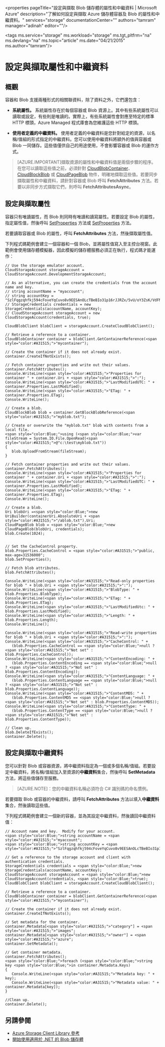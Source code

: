 
\<properties pageTitle="設定與擷取 Blob 儲存體的屬性和中繼資料 \| Microsoft Azure" description="了解如何設定與擷取 Azure 儲存體容器及 Blob 的屬性和中繼資料。" services="storage" documentationCenter="" authors="tamram" manager="adinah" editor=""/\>

\<tags ms.service="storage" ms.workload="storage" ms.tgt\_pltfrm="na" ms.devlang="na" ms.topic="article" ms.date="04/21/2015" ms.author="tamram"/\>


# 設定與擷取屬性和中繼資料 #

## 概觀

容器和 Blob 支援兩種形式的相關聯資料，除了資料之外，它們還包含：

*   **系統屬性。** 系統屬性存在於每個容器或 Blob 資源上。其中有些系統屬性可以讀取或設定，有些則是唯讀的。實際上，有些系統屬性會對應至特定的標準 HTTP 標頭，Azure Managed 程式庫會為您維護這些 HTTP 標頭。  

*   **使用者定義的中繼資料。** 使用者定義的中繼資料是您針對給定的資源，以名稱/值組的形式指定的中繼資料。您可以使用中繼資料將額外的值與容器或 Blob 一同儲存。這些值僅供自己的用途使用，不會影響容器或 Blob 的運作方式。

> [AZURE.IMPORTANT]擷取資源的屬性和中繼資料值是兩個步驟的程序。在您可以讀取這些值之前，必須針對 [CloudBlobContainer](https://msdn.microsoft.com/library/azure/microsoft.windowsazure.storage.blob.cloudblobcontainer.aspx)、[CloudBlockBlob](https://msdn.microsoft.com/library/azure/microsoft.windowsazure.storage.blob.cloudblockblob.aspx) 或 [CloudPageBlob](https://msdn.microsoft.com/library/azure/microsoft.windowsazure.storage.blob.cloudpageblob.aspx) 物件，明確地擷取這些值。若要同步擷取屬性和中繼資料，請針對容器或 Blob 呼叫 **FetchAttributes** 方法。若要以非同步方式擷取它們，則呼叫 **FetchAttributesAsync**。

## 設定與擷取屬性

容器只有唯讀屬性，而 Blob 則同時有唯讀和讀寫屬性。若要設定 Blob 的屬性，指定屬性值，然後呼叫 [SetProperties](https://msdn.microsoft.com/library/azure/microsoft.windowsazure.storage.blob.cloudblockblob.setproperties.aspx) 方法或 [SetProperties](https://msdn.microsoft.com/library/azure/microsoft.windowsazure.storage.blob.cloudpageblob.setproperties.aspx) 方法。

若要讀取容器或 Blob 的屬性，呼叫 **FetchAttributes** 方法，然後擷取屬性值。

下列程式碼範例會建立一個容器和一個 Blob，並將屬性值寫入至主控台視窗。此範例會使用儲存體模擬器，因此模擬的儲存體服務必須正在執行，程式碼才能運作：

	// Use the storage emulator account.
	CloudStorageAccount storageAccount = CloudStorageAccount.DevelopmentStorageAccount;

	// As an alternative, you can create the credentials from the account name and key.
	// string accountName = "myaccount";
	// string accountKey = "SzlFqgzqhfkj594cFoveYqCuvo8v9EESAnOLcTBeBIo31p16rJJRZx/5vU/oY3ZsK/VdFNaVpm6G8YSD2K48Nw==";
	// StorageCredentials credentials = new StorageCredentials(accountName, accountKey);
	// CloudStorageAccount storageAccount = new CloudStorageAccount(credentials, true);

	CloudBlobClient blobClient = storageAccount.CreateCloudBlobClient();

	// Retrieve a reference to a container. 
	CloudBlobContainer container = blobClient.GetContainerReference(<span style="color:#A31515;">"mycontainer");

	// Create the container if it does not already exist.
	container.CreateIfNotExists();

	// Fetch container properties and write out their values.
	container.FetchAttributes();
	Console.WriteLine(<span style="color:#A31515;">"Properties for container " + container.Uri + <span style="color:#A31515;">":");
	Console.WriteLine(<span style="color:#A31515;">"LastModifiedUTC: " + container.Properties.LastModified);
	Console.WriteLine(<span style="color:#A31515;">"ETag: " + container.Properties.ETag);
	Console.WriteLine();

	// Create a blob.
	CloudBlockBlob blob = container.GetBlockBlobReference(<span style="color:#A31515;">"myblob.txt");

	// Create or overwrite the "myblob.txt" blob with contents from a local file.
	<span style="color:Blue;">using (<span style="color:Blue;">var fileStream = System.IO.File.OpenRead(<span style="color:#A31515;">@"c:\test\myblob.txt"))
	{
	   blob.UploadFromStream(fileStream);
	} 

	// Fetch container properties and write out their values.
	container.FetchAttributes();
	Console.WriteLine(<span style="color:#A31515;">"Properties for container " + container.Uri + <span style="color:#A31515;">":");
	Console.WriteLine(<span style="color:#A31515;">"LastModifiedUTC: " + container.Properties.LastModified);
	Console.WriteLine(<span style="color:#A31515;">"ETag: " + container.Properties.ETag);
	Console.WriteLine();

	// Create a blob.
	Uri blobUri =<span style="color:Blue;">new UriBuilder(containerUri.AbsoluteUri + <span style="color:#A31515;">"/ablob.txt").Uri;
	CloudPageBlob blob = <span style="color:Blue;">new CloudPageBlob(blobUri, credentials);
	blob.Create(1024);
				

	// Set the CacheControl property.
	blob.Properties.CacheControl = <span style="color:#A31515;">"public, max-age=31536000";
	blob.SetProperties();

	// Fetch blob attributes.
	blob.FetchAttributes();

	Console.WriteLine(<span style="color:#A31515;">"Read-only properties for blob " + blob.Uri + <span style="color:#A31515;">":");
	Console.WriteLine(<span style="color:#A31515;">"BlobType: " + blob.Properties.BlobType);
	Console.WriteLine(<span style="color:#A31515;">"ETag: " + blob.Properties.ETag);
	Console.WriteLine(<span style="color:#A31515;">"LastModifiedUtc: " + blob.Properties.LastModified);
	Console.WriteLine(<span style="color:#A31515;">"Length: " + blob.Properties.Length);
	Console.WriteLine();

	Console.WriteLine(<span style="color:#A31515;">"Read-write properties for blob " + blob.Uri + <span style="color:#A31515;">":");
	Console.WriteLine(<span style="color:#A31515;">"CacheControl: " +
	   (blob.Properties.CacheControl == <span style="color:Blue;">null ? <span style="color:#A31515;">"Not set" : blob.Properties.CacheControl));
	Console.WriteLine(<span style="color:#A31515;">"ContentEncoding: " +
	   (blob.Properties.ContentEncoding == <span style="color:Blue;">null ? <span style="color:#A31515;">"Not set" : blob.Properties.ContentEncoding));
	Console.WriteLine(<span style="color:#A31515;">"ContentLanguage: " +
	   (blob.Properties.ContentLanguage == <span style="color:Blue;">null ? <span style="color:#A31515;">"Not set" : blob.Properties.ContentLanguage));
	Console.WriteLine(<span style="color:#A31515;">"ContentMD5: " +
	   (blob.Properties.ContentMD5 == <span style="color:Blue;">null ? <span style="color:#A31515;">"Not set" : blob.Properties.ContentMD5));
	Console.WriteLine(<span style="color:#A31515;">"ContentType: " +
	   (blob.Properties.ContentType == <span style="color:Blue;">null ? <span style="color:#A31515;">"Not set" : blob.Properties.ContentType));

	// Clean up.
	blob.DeleteIfExists();
	container.Delete();
## 設定與擷取中繼資料

您可以針對 Blob 或容器資源，將中繼資料指定為一個或多個名稱/值組。若要設定中繼資料，將名稱/值組加入至資源的**中繼資料**集合，然後呼叫 **SetMetadata** 方法，將這些值儲存至服務。

> [AZURE.NOTE]：您的中繼資料名稱必須符合 C\# 識別碼的命名慣例。
 
若要擷取 Blob 或容器的中繼資料，請呼叫 **FetchAttributes** 方法以填入**中繼資料**集合，然後讀取這些值。

下列程式碼範例會建立一個新的容器，並為其設定中繼資料，然後讀回中繼資料值：

         
	// Account name and key.  Modify for your account.
	<span style="color:Blue;">string accountName = <span style="color:#A31515;">"myaccount";
	<span style="color:Blue;">string accountKey = <span style="color:#A31515;">"SzlFqgzqhfkj594cFoveYqCuvo8v9EESAnOLcTBeBIo31p16rJJRZx/5vU/oY3ZsK/VdFNaVpm6G8YSD2K48Nw==";

	// Get a reference to the storage account and client with authentication credentials.
	StorageCredentials credentials = <span style="color:Blue;">new StorageCredentials(accountName, accountKey);
	CloudStorageAccount storageAccount = <span style="color:Blue;">new CloudStorageAccount(credentials, <span style="color:Blue;">true);
	CloudBlobClient blobClient = storageAccount.CreateCloudBlobClient();

	// Retrieve a reference to a container. 
	CloudBlobContainer container = blobClient.GetContainerReference(<span style="color:#A31515;">"mycontainer");

	// Create the container if it does not already exist.
	container.CreateIfNotExists();

	// Set metadata for the container.
	container.Metadata[<span style="color:#A31515;">"category"] = <span style="color:#A31515;">"images";
	container.Metadata[<span style="color:#A31515;">"owner"] = <span style="color:#A31515;">"azure";
	container.SetMetadata();

	// Get container metadata.
	container.FetchAttributes();
	<span style="color:Blue;">foreach (<span style="color:Blue;">string key <span style="color:Blue;">in container.Metadata.Keys)
	{
	   Console.WriteLine(<span style="color:#A31515;">"Metadata key: " + key);
	   Console.WriteLine(<span style="color:#A31515;">"Metadata value: " + container.Metadata[key]);
	}

	//Clean up.
	container.Delete();

## 另請參閱  

- [Azure Storage Client Library 參考](http://msdn.microsoft.com/library/azure/wa_storage_30_reference_home.aspx)
- [開始使用適用於 .NET 的 Blob 儲存體](storage-dotnet-how-to-use-blobs.md)  

<!--HONumber=52-->
